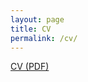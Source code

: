 ```yaml
---
layout: page
title: CV
permalink: /cv/
---
```


<a href="/folder/CV/resume.pdf" target="_blank">CV (PDF)</a>
